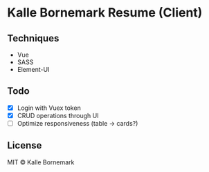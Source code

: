 # Kalle Bornemark Resume (Client)

## Techniques
* Vue
* SASS
* Element-UI

## Todo

- [X] Login with Vuex token
- [X] CRUD operations through UI
- [ ] Optimize responsiveness (table -> cards?)

## License

MIT © Kalle Bornemark
